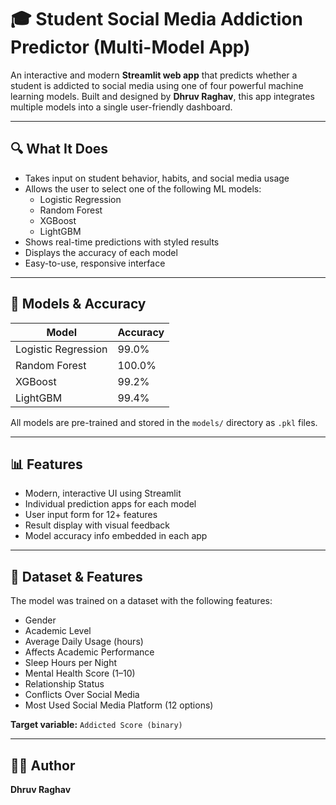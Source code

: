 # 🎓 Student Social Media Addiction Predictor (Multi-Model App)

An interactive and modern **Streamlit web app** that predicts whether a student is addicted to social media using one of four powerful machine learning models. Built and designed by **Dhruv Raghav**, this app integrates multiple models into a single user-friendly dashboard.

---

## 🔍 What It Does

- Takes input on student behavior, habits, and social media usage
- Allows the user to select one of the following ML models:
  - Logistic Regression
  - Random Forest
  - XGBoost
  - LightGBM
- Shows real-time predictions with styled results
- Displays the accuracy of each model
- Easy-to-use, responsive interface

---

## 🧠 Models & Accuracy

| Model                | Accuracy |
|---------------------|----------|
| Logistic Regression | 99.0%    |
| Random Forest       | 100.0%   |
| XGBoost             | 99.2%    |
| LightGBM            | 99.4%    |

All models are pre-trained and stored in the `models/` directory as `.pkl` files.

---

## 📊 Features

- Modern, interactive UI using Streamlit  
- Individual prediction apps for each model  
- User input form for 12+ features  
- Result display with visual feedback  
- Model accuracy info embedded in each app

---

## 🧠 Dataset & Features

The model was trained on a dataset with the following features:

- Gender  
- Academic Level  
- Average Daily Usage (hours)  
- Affects Academic Performance  
- Sleep Hours per Night  
- Mental Health Score (1–10)  
- Relationship Status  
- Conflicts Over Social Media  
- Most Used Social Media Platform (12 options)

**Target variable:** `Addicted Score (binary)`

---

## 👨‍💻 Author

**Dhruv Raghav**


